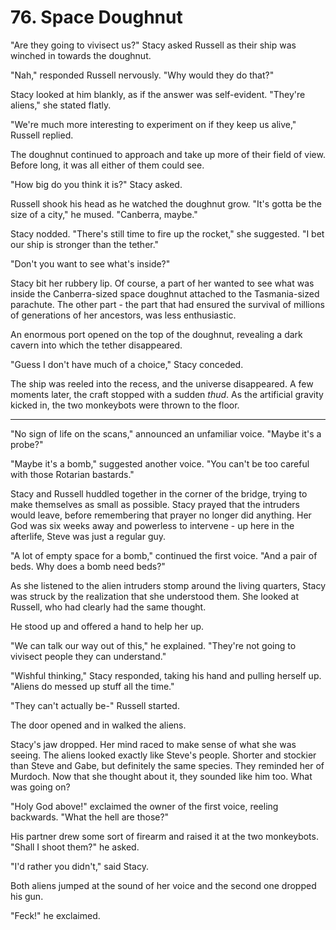 # 76. Space Doughnut

"Are they going to vivisect us?" Stacy asked Russell as their ship was winched in towards the doughnut.

"Nah," responded Russell nervously. "Why would they do that?"

Stacy looked at him blankly, as if the answer was self-evident. "They're aliens," she stated flatly.

"We're much more interesting to experiment on if they keep us alive," Russell replied.

The doughnut continued to approach and take up more of their field of view. Before long, it was all either of them could see.

"How big do you think it is?" Stacy asked.

Russell shook his head as he watched the doughnut grow. "It's gotta be the size of a city," he mused. "Canberra, maybe."

Stacy nodded. "There's still time to fire up the rocket," she suggested. "I bet our ship is stronger than the tether."

"Don't you want to see what's inside?"

Stacy bit her rubbery lip. Of course, a part of her wanted to see what was inside the Canberra-sized space doughnut attached to the Tasmania-sized parachute. The other part - the part that had ensured the survival of millions of generations of her ancestors, was less enthusiastic.

An enormous port opened on the top of the doughnut, revealing a dark cavern into which the tether disappeared.

"Guess I don't have much of a choice," Stacy conceded.

The ship was reeled into the recess, and the universe disappeared. A few moments later, the craft stopped with a sudden _thud_. As the artificial gravity kicked in, the two monkeybots were thrown to the floor.

---

"No sign of life on the scans," announced an unfamiliar voice. "Maybe it's a probe?"

"Maybe it's a bomb," suggested another voice. "You can't be too careful with those Rotarian bastards."

Stacy and Russell huddled together in the corner of the bridge, trying to make themselves as small as possible. Stacy prayed that the intruders would leave, before remembering that prayer no longer did anything. Her God was six weeks away and powerless to intervene - up here in the afterlife, Steve was just a regular guy.

"A lot of empty space for a bomb," continued the first voice. "And a pair of beds. Why does a bomb need beds?"

As she listened to the alien intruders stomp around the living quarters, Stacy was struck by the realization that she understood them. She looked at Russell, who had clearly had the same thought.

He stood up and offered a hand to help her up.

"We can talk our way out of this," he explained. "They're not going to vivisect people they can understand."

"Wishful thinking," Stacy responded, taking his hand and pulling herself up. "Aliens do messed up stuff all the time."

"They can't actually be-" Russell started.

The door opened and in walked the aliens.

Stacy's jaw dropped. Her mind raced to make sense of what she was seeing. The aliens looked exactly like Steve's people. Shorter and stockier than Steve and Gabe, but definitely the same species. They reminded her of Murdoch. Now that she thought about it, they sounded like him too. What was going on?

"Holy God above!" exclaimed the owner of the first voice, reeling backwards. "What the hell are those?"

His partner drew some sort of firearm and raised it at the two monkeybots. "Shall I shoot them?" he asked.

"I'd rather you didn't," said Stacy.

Both aliens jumped at the sound of her voice and the second one dropped his gun.

"Feck!" he exclaimed.
